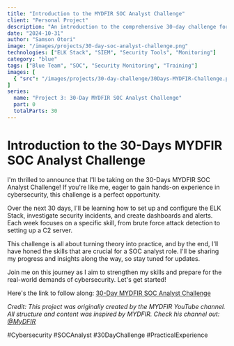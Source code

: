 ```yaml
---
title: "Introduction to the MYDFIR SOC Analyst Challenge"
client: "Personal Project"
description: "An introduction to the comprehensive 30-day challenge for aspiring SOC analysts."
date: "2024-10-31"
author: "Samson Otori"
image: "/images/projects/30-day-soc-analyst-challenge.png"
technologies: ["ELK Stack", "SIEM", "Security Tools", "Monitoring"]
category: "blue"
tags: ["Blue Team", "SOC", "Security Monitoring", "Training"]
images: [
  { "src": "/images/projects/30-day-challenge/30Days-MYDFIR-Challenge.png", "alt": "30 Days MYDFIR SOC Analyst Challenge Overview" }
]
series:
  name: "Project 3: 30-Day MYDFIR SOC Analyst Challenge"
  part: 0
  totalParts: 30
---
```


# Introduction to the 30-Days MYDFIR SOC Analyst Challenge

I'm thrilled to announce that I'll be taking on the 30-Days MYDFIR SOC Analyst Challenge! If you're like me, eager to gain hands-on experience in cybersecurity, this challenge is a perfect opportunity.

Over the next 30 days, I'll be learning how to set up and configure the ELK Stack, investigate security incidents, and create dashboards and alerts. Each week focuses on a specific skill, from brute force attack detection to setting up a C2 server.

This challenge is all about turning theory into practice, and by the end, I'll have honed the skills that are crucial for a SOC analyst role. I'll be sharing my progress and insights along the way, so stay tuned for updates.

Join me on this journey as I aim to strengthen my skills and prepare for the real-world demands of cybersecurity. Let's get started!

Here's the link to follow along: [30-Day MYDFIR SOC Analyst Challenge](https://www.youtube.com/watch?v=W3ExS2m6B24)

*Credit: This project was originally created by the MYDFIR YouTube channel. All structure and content was inspired by MYDFIR. Check his channel out: [@MyDFIR](https://www.youtube.com/@MyDFIR)*

#Cybersecurity #SOCAnalyst #30DayChallenge #PracticalExperience 